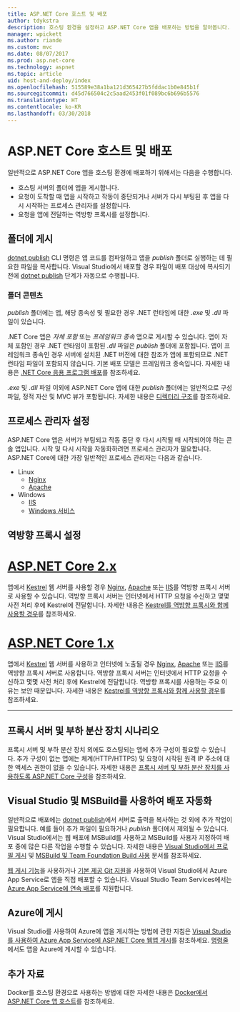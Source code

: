 ```yaml
---
title: ASP.NET Core 호스트 및 배포
author: tdykstra
description: 호스팅 환경을 설정하고 ASP.NET Core 앱을 배포하는 방법을 알아봅니다.
manager: wpickett
ms.author: riande
ms.custom: mvc
ms.date: 08/07/2017
ms.prod: asp.net-core
ms.technology: aspnet
ms.topic: article
uid: host-and-deploy/index
ms.openlocfilehash: 515589e38a1ba121d365427b5fddac1b0e845b1f
ms.sourcegitcommit: d45d766504c2c5aad2453f01f089bc6b696b5576
ms.translationtype: HT
ms.contentlocale: ko-KR
ms.lasthandoff: 03/30/2018
---
```

# <a name="host-and-deploy-aspnet-core"></a>ASP.NET Core 호스트 및 배포

일반적으로 ASP.NET Core 앱을 호스팅 환경에 배포하기 위해서는 다음을 수행합니다.

* 호스팅 서버의 폴더에 앱을 게시합니다.
* 요청이 도착할 때 앱을 시작하고 작동이 중단되거나 서버가 다시 부팅된 후 앱을 다시 시작하는 프로세스 관리자를 설정합니다.
* 요청을 앱에 전달하는 역방향 프록시를 설정합니다.

## <a name="publish-to-a-folder"></a>폴더에 게시 

[dotnet publish](/dotnet/articles/core/tools/dotnet-publish) CLI 명령은 앱 코드를 컴파일하고 앱을 *publish* 폴더로 실행하는 데 필요한 파일을 복사합니다. Visual Studio에서 배포할 경우 파일이 배포 대상에 복사되기 전에 [dotnet publish](/dotnet/core/tools/dotnet-publish) 단계가 자동으로 수행됩니다.

### <a name="folder-contents"></a>폴더 콘텐츠

*publish* 폴더에는 앱, 해당 종속성 및 필요한 경우 .NET 런타임에 대한 *.exe* 및 *.dll* 파일이 있습니다.

.NET Core 앱은 *자체 포함* 또는 *프레임워크 종속* 앱으로 게시할 수 있습니다. 앱이 자체 포함인 경우 .NET 런타임이 포함된 *.dll* 파일은 *publish* 폴더에 포함됩니다. 앱이 프레임워크 종속인 경우 서버에 설치된 .NET 버전에 대한 참조가 앱에 포함되므로 .NET 런타임 파일이 포함되지 않습니다. 기본 배포 모델은 프레임워크 종속입니다. 자세한 내용은 [.NET Core 응용 프로그램 배포](/dotnet/articles/core/deploying/index)를 참조하세요.

*.exe* 및 *.dll* 파일 이외에 ASP.NET Core 앱에 대한 *publish* 폴더에는 일반적으로 구성 파일, 정적 자산 및 MVC 뷰가 포함됩니다. 자세한 내용은 [디렉터리 구조](xref:host-and-deploy/directory-structure)를 참조하세요.

## <a name="set-up-a-process-manager"></a>프로세스 관리자 설정

ASP.NET Core 앱은 서버가 부팅되고 작동 중단 후 다시 시작될 때 시작되어야 하는 콘솔 앱입니다. 시작 및 다시 시작을 자동화하려면 프로세스 관리자가 필요합니다. ASP.NET Core에 대한 가장 일반적인 프로세스 관리자는 다음과 같습니다.

* Linux
  * [Nginx](xref:host-and-deploy/linux-nginx)
  * [Apache](xref:host-and-deploy/linux-apache)
* Windows
  * [IIS](xref:host-and-deploy/iis/index)
  * [Windows 서비스](xref:host-and-deploy/windows-service)

## <a name="set-up-a-reverse-proxy"></a>역방향 프록시 설정

# <a name="aspnet-core-2xtabaspnetcore2x"></a>[ASP.NET Core 2.x](#tab/aspnetcore2x)

앱에서 [Kestrel](xref:fundamentals/servers/kestrel) 웹 서버를 사용할 경우 [Nginx](xref:host-and-deploy/linux-nginx), [Apache](xref:host-and-deploy/linux-apache) 또는 [IIS](xref:host-and-deploy/iis/index)를 역방향 프록시 서버로 사용할 수 있습니다. 역방향 프록시 서버는 인터넷에서 HTTP 요청을 수신하고 몇몇 사전 처리 후에 Kestrel에 전달합니다. 자세한 내용은 [Kestrel를 역방향 프록시와 함께 사용할 경우](xref:fundamentals/servers/kestrel?tabs=aspnetcore2x#when-to-use-kestrel-with-a-reverse-proxy)를 참조하세요.

# <a name="aspnet-core-1xtabaspnetcore1x"></a>[ASP.NET Core 1.x](#tab/aspnetcore1x)

앱에서 [Kestrel](xref:fundamentals/servers/kestrel) 웹 서버를 사용하고 인터넷에 노출될 경우 [Nginx](xref:host-and-deploy/linux-nginx), [Apache](xref:host-and-deploy/linux-apache) 또는 [IIS](xref:host-and-deploy/iis/index)를 역방향 프록시 서버로 사용합니다. 역방향 프록시 서버는 인터넷에서 HTTP 요청을 수신하고 몇몇 사전 처리 후에 Kestrel에 전달합니다. 역방향 프록시를 사용하는 주요 이유는 보안 때문입니다. 자세한 내용은 [Kestrel를 역방향 프록시와 함께 사용할 경우](xref:fundamentals/servers/kestrel?tabs=aspnetcore1x#when-to-use-kestrel-with-a-reverse-proxy)를 참조하세요.

---

## <a name="proxy-server-and-load-balancer-scenarios"></a>프록시 서버 및 부하 분산 장치 시나리오

프록시 서버 및 부하 분산 장치 외에도 호스팅되는 앱에 추가 구성이 필요할 수 있습니다. 추가 구성이 없는 앱에는 체계(HTTP/HTTPS) 및 요청이 시작된 원격 IP 주소에 대한 액세스 권한이 없을 수 있습니다. 자세한 내용은 [프록시 서버 및 부하 분산 장치를 사용하도록 ASP.NET Core 구성](xref:host-and-deploy/proxy-load-balancer)을 참조하세요.

## <a name="using-visual-studio-and-msbuild-to-automate-deployment"></a>Visual Studio 및 MSBuild를 사용하여 배포 자동화

일반적으로 배포에는 [dotnet publish](/dotnet/core/tools/dotnet-publish)에서 서버로 출력을 복사하는 것 외에 추가 작업이 필요합니다. 예를 들어 추가 파일이 필요하거나 *publish* 폴더에서 제외될 수 있습니다. Visual Studio에서는 웹 배포에 MSBuild를 사용하고 MSBuild를 사용자 지정하여 배포 중에 많은 다른 작업을 수행할 수 있습니다. 자세한 내용은 [Visual Studio에서 프로필 게시](xref:host-and-deploy/visual-studio-publish-profiles) 및 [MSBuild 및 Team Foundation Build 사용](http://msbuildbook.com/) 문서를 참조하세요.

[웹 게시 기능](xref:tutorials/publish-to-azure-webapp-using-vs)을 사용하거나 [기본 제공 Git 지원](xref:host-and-deploy/azure-apps/azure-continuous-deployment)을 사용하여 Visual Studio에서 Azure App Service로 앱을 직접 배포할 수 있습니다. Visual Studio Team Services에서는 [Azure App Service에 연속 배포](/vsts/build-release/apps/cd/azure/aspnet-core-to-azure-webapp?tabs=vsts)를 지원합니다.

## <a name="publishing-to-azure"></a>Azure에 게시

Visual Studio를 사용하여 Azure에 앱을 게시하는 방법에 관한 지침은 [Visual Studio를 사용하여 Azure App Service에 ASP.NET Core 웹앱 게시](xref:tutorials/publish-to-azure-webapp-using-vs)를 참조하세요. [명령줄](xref:tutorials/publish-to-azure-webapp-using-cli)에서도 앱을 Azure에 게시할 수 있습니다.

## <a name="additional-resources"></a>추가 자료

Docker를 호스팅 환경으로 사용하는 방법에 대한 자세한 내용은 [Docker에서 ASP.NET Core 앱 호스트](xref:host-and-deploy/docker/index)를 참조하세요.
